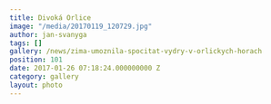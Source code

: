 ```yaml
---
title: Divoká Orlice
image: "/media/20170119_120729.jpg"
author: jan-svanyga
tags: []
gallery: /news/zima-umoznila-spocitat-vydry-v-orlickych-horach
position: 101
date: 2017-01-26 07:18:24.000000000 Z
category: gallery
layout: photo
---
```

